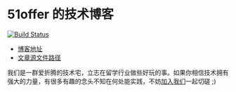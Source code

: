# 51offer 的技术博客

[![Build Status](https://travis-ci.org/51offer/51offer.github.com.svg?branch=blog)](https://travis-ci.org/51offer/51offer.github.com)



- [博客地址](http://51offer.github.io)
- [文章源文件路径](https://github.com/51offer/51offer.github.com/tree/blog/source/_posts)

我们是一群爱折腾的技术宅，立志在留学行业做些好玩的事。如果你相信技术拥有强大的力量，有很多有趣的念头不知在何处能实践，不妨[加入我们](mailto:ming.z@51offer.com)一起切磋 ;)
